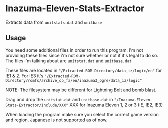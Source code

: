 # Inazuma-Eleven-Stats-Extractor
Extracts data from `unitstats.dat` and `unitbase`

## Usage
You need some additional files in order to run this program.
i'm not providing these files since i'm not sure whether or not if it's legal to do so.
The files i'm talking about are `unitstat.dat` and `unitbase.dat`

These files are located in `"/Extracted-ROM-Directory/data_iz/logic/en"` for IE1 & 2.
For IE3 it's `"/Extracted-ROM-Directory/romfs/archive_op_fa/en/inazuma3_ogre/data_iz/logic"`

NOTE: The filesystem may be different for Lightning Bolt and bomb blast.

Drag and drop the `unitstat.dat` and `unitbase.dat` in `"/Inazuma-Eleven-Stats-Extractor/Include/XXX"`
XXX for Inazuma Eleven 1, 2 or 3 (IE, IE2, IE3)

When loading the program make sure you select the correct game version and region, Japanese is not supported as of now.
